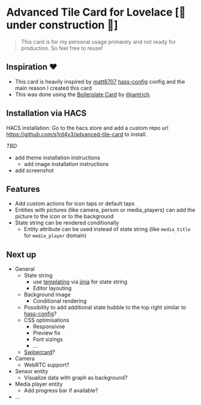 # Advanced Tile Card for Lovelace [🚧 under construction 🚧]
> This card is for my personal usage primarely and not ready for production. So feel free to reuse!

## Inspiration ❤️
- This card is heavily inspired by [matt8707](https://github.com/matt8707) [hass-config](https://github.com/matt8707/hass-config) config and the main reason I created this card 
- This was done using the [Boilerplate Card](https://github.com/custom-cards/boilerplate-card) by [@iantrich](https://www.github.com/iantrich).

## Installation via HACS
HACS installation: Go to the hacs store and add a custom repo url https://github.com/s1rd4v3/advanced-tile-card to install.

_TBD_
- add theme installation instructions
  - add image installation instructions
- add screenshot


## Features
- Add custom actions for icon taps or default taps
- Entities with pictures (like camera, person or media_players) can add the picture to the icon or to the background
- State string can be rendered conditionally
  - Entity attribute can be used instead of state string (like `media_title` for `media_player` domain)


## Next up
- General
    - State string
        - use [templating](https://www.home-assistant.io/docs/configuration/templating/) via [jinja](https://palletsprojects.com/p/jinja/) for state string 
        - Editor layouting
    - Background image
        - Conditional rendering
    - Possibility to add additional state bubble to the top right similar to [hass-config](https://github.com/matt8707/hass-config)?
    - CSS optimisations
        - Responsivne
        - Preview fix
        - Font sizings
        - ...
    - [Swipercard](https://github.com/bramkragten/swipe-card)?
- Camera
    - WebRTC support?
- Sensor entity
    - Visualize data with graph as background?
- Media player entity
    - Add progress bar if available?
- ...

